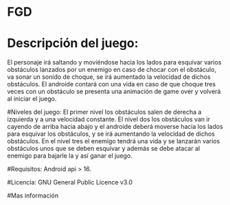 # FGD

# Descripción del juego:
El personaje irá saltando y moviéndose hacia los lados para esquivar varios obstáculos lanzados por un enemigo en caso de chocar con el obstáculo, va sonar un sonido de choque, se irá aumentado la velocidad de dichos obstáculos. El androide contará con una vida en caso de que choque tres veces con un obstáculo se presenta una animación de game over y volverá al  iniciar el juego.

#Niveles del juego:
El primer nivel los obstáculos salen de derecha a izquierda y a una velocidad constante.
El nivel dos los obstáculos van ir cayendo de arriba hacia abajo y el androide deberá moverse hacia los lados para esquivar los obstáculos, y se irá aumentando la velocidad de dichos obstáculos.
En el nivel tres el enemigo tendrá una vida y se lanzarán varios obstáculos unos que se deben esquivar y además se debe atacar al enemigo para bajarle la y así ganar el juego.

#Requisitos:
Android api > 16.

#Licencia:
GNU General Public Licence v3.0

#Mas información


